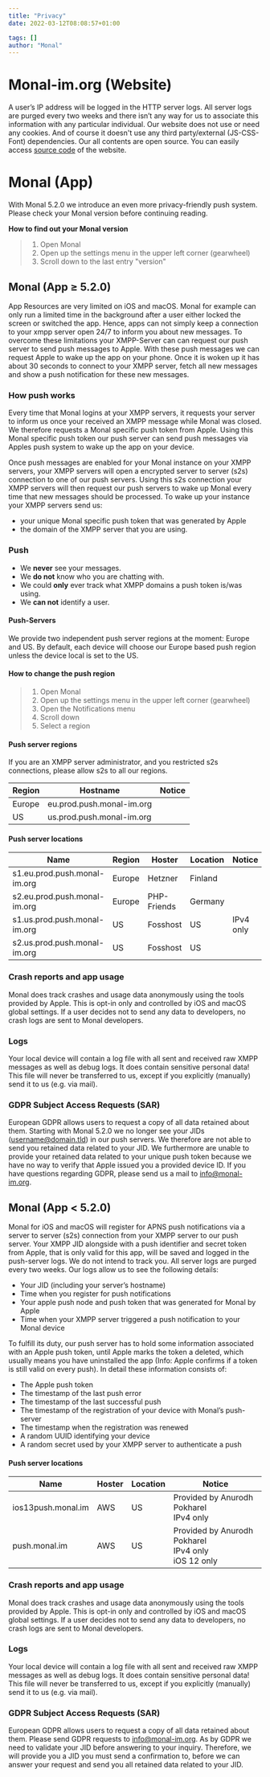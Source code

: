 ```yaml
---
title: "Privacy"
date: 2022-03-12T08:08:57+01:00

tags: []
author: "Monal"
---
```


# Monal-im.org (Website)

A user’s IP address will be logged in the HTTP server logs.
All server logs are purged every two weeks and there isn’t any way for us to associate this information with any particular individual.
Our website does not use or need any cookies. And of course it doesn't use any third party/external (JS-CSS-Font) dependencies. Our all contents are open source. You can easily access [source code](https://github.com/monal-im/monal-im.org) of the website.

# Monal (App)

With Monal 5.2.0 we introduce an even more privacy-friendly push system.
Please check your Monal version before continuing reading.

**How to find out your Monal version**

> 1. Open Monal
> 2. Open up the settings menu in the upper left corner (gearwheel)
> 3. Scroll down to the last entry "version"

## Monal (App ≥ 5.2.0)

App Resources are very limited on iOS and macOS.
Monal for example can only run a limited time in the background after a user either locked the screen or switched the app.
Hence, apps can not simply keep a connection to your xmpp server open 24/7 to inform you about new messages.
To overcome these limitations your XMPP-Server can can request our push server to send push messages to Apple.
With these push messages we can request Apple to wake up the app on your phone.
Once it is woken up it has about 30 seconds to connect to your XMPP server, fetch all new messages and show a push notification for these new messages.

### How push works

Every time that Monal logins at your XMPP servers, it requests your server to inform us once your received an XMPP message while Monal was closed.
We therefore requests a Monal specific push token from Apple.
Using this Monal specific push token our push server can send push messages via Apples push system to wake up the app on your device.

Once push messages are enabled for your Monal instance on your XMPP servers, your XMPP servers will open a encrypted server to server (s2s) connection to one of our push servers.
Using this s2s connection your XMPP servers will then request our push servers to wake up Monal every time that new messages should be processed.
To wake up your instance your XMPP servers send us:

* your unique Monal specific push token that was generated by Apple
* the domain of the XMPP server that you are using.

### Push

* We **never** see your messages.
* We **do not** know who you are chatting with.
* We could **only** ever track what XMPP domains a push token is/was using.
* We **can not** identify a user.

#### Push-Servers

We provide two independent push server regions at the moment: Europe and US.
By default, each device will choose our Europe based push region unless the device local is set to the US.

#### How to change the push region

> 1. Open Monal
> 2. Open up the settings menu in the upper left corner (gearwheel)
> 3. Open the Notifications menu
> 4. Scroll down
> 5. Select a region

#### Push server regions

If you are an XMPP server administrator, and you restricted s2s connections, please allow s2s to all our regions.

| Region | Hostname | Notice |
|--------|----------|--------|
| Europe | eu.prod.push.monal-im.org |  |
| US | us.prod.push.monal-im.org |  |

#### Push server locations

| Name | Region | Hoster | Location | Notice |
|------|--------|--------|----------|--------|
| s1.eu.prod.push.monal-im.org | Europe | Hetzner | Finland |  |
| s2.eu.prod.push.monal-im.org | Europe | PHP-Friends | Germany |  |
| s1.us.prod.push.monal-im.org | US | Fosshost | US | IPv4 only |
| s2.us.prod.push.monal-im.org | US | Fosshost | US |  |

### Crash reports and app usage

Monal does track crashes and usage data anonymously using the tools provided by Apple.
This is opt-in only and controlled by iOS and macOS global settings.
If a user decides not to send any data to developers, no crash logs are sent to Monal developers.

### Logs

Your local device will contain a log file with all sent and received raw XMPP messages as well as debug logs.
It does contain sensitive personal data!
This file will never be transferred to us, except if you explicitly (manually) send it to us (e.g. via mail).

### GDPR Subject Access Requests (SAR)

European GDPR allows users to request a copy of all data retained about them. Starting with Monal 5.2.0 we no longer see your JIDs (username@domain.tld) in our push servers.
We therefore are not able to send you retained data related to your JID.
We furthermore are unable to provide your retained data related to your unique push token because we have no way to verify that Apple issued you a provided device ID.
If you have questions regarding GDPR, please send us a mail to info@monal-im.org.

## Monal (App < 5.2.0)

Monal for iOS and macOS will register for APNS push notifications via a server to server (s2s) connection from your XMPP server to our push server.
Your XMPP JID alongside with a push identifier and secret token from Apple, that is only valid for this app, will be saved and logged in the push-server logs.
We do not intend to track you.
All server logs are purged every two weeks.
Our logs allow us to see the following details:

* Your JID (including your server’s hostname)
* Time when you register for push notifications
* Your apple push node and push token that was generated for Monal by Apple
* Time when your XMPP server triggered a push notification to your Monal device

To fulfill its duty, our push server has to hold some information associated with an Apple push token, until Apple marks the token a deleted, which usually means you have uninstalled the app (Info: Apple confirms if a token is still valid on every push).
In detail these information consists of:

* The Apple push token
* The timestamp of the last push error
* The timestamp of the last successful push
* The timestamp of the registration of your device with Monal’s push-server
* The timestamp when the registration was renewed
* A random UUID identifying your device
* A random secret used by your XMPP server to authenticate a push

#### Push server locations

| Name | Hoster | Location | Notice |
|------|--------|----------|--------|
| ios13push.monal.im | AWS | US | Provided by Anurodh Pokharel<br>IPv4 only |
| push.monal.im | AWS | US | Provided by Anurodh Pokharel<br>IPv4 only<br>iOS 12 only |

### Crash reports and app usage

Monal does track crashes and usage data anonymously using the tools provided by Apple.
This is opt-in only and controlled by iOS and macOS global settings.
If a user decides not to send any data to developers, no crash logs are sent to Monal developers.

### Logs

Your local device will contain a log file with all sent and received raw XMPP messages as well as debug logs.
It does contain sensitive personal data! This file will never be transferred to us, except if you explicitly (manually) send it to us (e.g. via mail).

### GDPR Subject Access Requests (SAR)

European GDPR allows users to request a copy of all data retained about them.
Please send GDPR requests to info@monal-im.org.
As by GDPR we need to validate your JID before answering to your inquiry.
Therefore, we will provide you a JID you must send a confirmation to, before we can answer your request and send you all retained data related to your JID.
